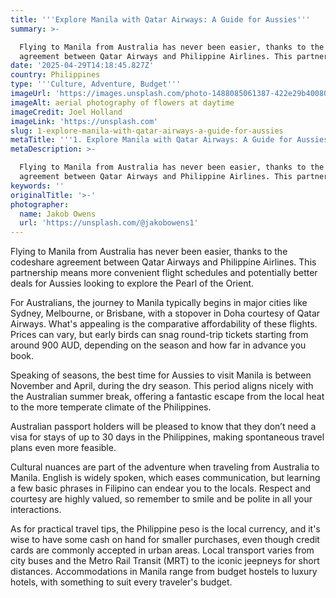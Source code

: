 ```yaml
---
title: '''Explore Manila with Qatar Airways: A Guide for Aussies'''
summary: >-

  Flying to Manila from Australia has never been easier, thanks to the codeshare
  agreement between Qatar Airways and Philippine Airlines. This partners...
date: '2025-04-29T14:18:45.827Z'
country: Philippines
type: '''Culture, Adventure, Budget'''
imageUrl: 'https://images.unsplash.com/photo-1488085061387-422e29b40080'
imageAlt: aerial photography of flowers at daytime
imageCredit: Joel Holland
imageLink: 'https://unsplash.com'
slug: 1-explore-manila-with-qatar-airways-a-guide-for-aussies
metaTitle: '''1. Explore Manila with Qatar Airways: A Guide for Aussies'''
metaDescription: >-

  Flying to Manila from Australia has never been easier, thanks to the codeshare
  agreement between Qatar Airways and Philippine Airlines. This partners...
keywords: ''
originalTitle: '>-'
photographer:
  name: Jakob Owens
  url: 'https://unsplash.com/@jakobowens1'
---
```








Flying to Manila from Australia has never been easier, thanks to the codeshare agreement between Qatar Airways and Philippine Airlines. This partnership means more convenient flight schedules and potentially better deals for Aussies looking to explore the Pearl of the Orient. 

For Australians, the journey to Manila typically begins in major cities like Sydney, Melbourne, or Brisbane, with a stopover in Doha courtesy of Qatar Airways. What's appealing is the comparative affordability of these flights. Prices can vary, but early birds can snag round-trip tickets starting from around 900 AUD, depending on the season and how far in advance you book.

Speaking of seasons, the best time for Aussies to visit Manila is between November and April, during the dry season. This period aligns nicely with the Australian summer break, offering a fantastic escape from the local heat to the more temperate climate of the Philippines.

Australian passport holders will be pleased to know that they don’t need a visa for stays of up to 30 days in the Philippines, making spontaneous travel plans even more feasible.

Cultural nuances are part of the adventure when traveling from Australia to Manila. English is widely spoken, which eases communication, but learning a few basic phrases in Filipino can endear you to the locals. Respect and courtesy are highly valued, so remember to smile and be polite in all your interactions.

As for practical travel tips, the Philippine peso is the local currency, and it's wise to have some cash on hand for smaller purchases, even though credit cards are commonly accepted in urban areas. Local transport varies from city buses and the Metro Rail Transit (MRT) to the iconic jeepneys for short distances. Accommodations in Manila range from budget hostels to luxury hotels, with something to suit every traveler's budget.
